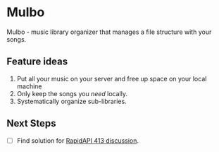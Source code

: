 # Mulbo
Mulbo - music library organizer that manages a file structure with your songs.

## Feature ideas
1. Put all your music on your server and free up space on your local machine
2. Only keep the songs you *need* locally.
3. Systematically organize sub-libraries.

## Next Steps
* [ ] Find solution for [RapidAPI 413 discussion](https://rapidapi.com/apidojo/api/shazam/discussions?issueId=19362&issueTitle=payload-validation-and-how-to-deal-with-%22413-Request-Entity-Too-Large%22).
